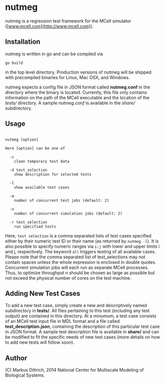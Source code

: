 nutmeg
======

nutmeg is a regression test framework for the MCell simulator ([www.mcell.com](http://www.mcell.com)).


Installation
------------

nutmeg is written in go and can be compiled via

<pre><code>go build</code></pre>

in the top level directory. Production versions of nutmeg will be shipped with
precompiled binaries for Linux, Mac OSX, and Windows.

nutmeg expects a config file in JSON format called **nutmeg.conf** in the
directory where the binary is located. Currently, this file only contains
information on the path of the MCell executable and the location of
the *tests/* directory. A sample *nutmeg.conf* is available in the *share/*
subdirectory.


Usage
-----

<pre><code>
nutmeg [option]

Here [option] can be one of

  -c
    clean temporary test data

  -d test_selection
    show description for selected tests

  -l
    show available test cases

  -m
    number of concurrent test jobs (default: 2)

  -n
    number of concurrent simulation jobs (default: 2)

  -r test_selection
    run specified tests
</code></pre>

Here, <code>test selection</code> is a comma separated lists of test cases
specified either by their numeric test ID or their name (as returned by
<code>nutmeg -l</code>). It is also possible to specify numeric ranges via
<code>i:j</code> with lower and upper limits i and j, respectively. The
keyword <code>all</code> triggers testing of all available cases.
Please note that the comma separated list of test_selections may not contain
spaces unless the whole expression is enclosed in double quotes.
Concurrent simulation jobs will each run as separate MCell processes. Thus, to
optimize throughput n should be chosen as large as possible but not exceed the
physical number of cores on the test machine.

Adding New Test Cases
---------------------

To add a new test case, simply create a new and descriptively named subdirectory
in **tests/**. All files pertaining to this test (including any test output) are
contained in this directory. At a minumum, a test case consists of an MCell
test input file in MDL format and a file called **test_description.json**,
containing the description of this particular test case in JSON format.
A sample test description file is available in **share/** and can be modified
to fit the specific needs of new test cases (more details on how to add new
tests will follow soon).


Author
------

(C) Markus Dittrich, 2014   National Center for Multiscale Modeling of
                            Biological Systems.

